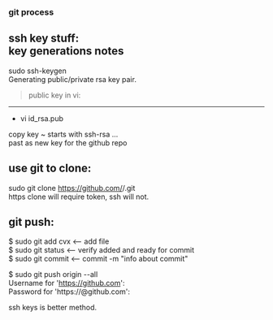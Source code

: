 ### git process  

ssh key stuff:  
key generations notes  
---------------------
sudo ssh-keygen  
Generating public/private rsa key pair.  


> public key in vi:  
---------------------     
- vi id_rsa.pub  


copy key ~ starts with ssh-rsa ...  
past as new key for the github repo  






use git to clone:  
----------------  
 sudo git clone https://github.com/<x>/<x>.git  
 https clone will require token, ssh will not.  

git push:  
--------  
$ sudo git add cvx   <-- add file  
$ sudo git status    <-- verify added and ready for commit  
$ sudo git commit    <-- commit -m "info about commit"  
 
$ sudo git push origin --all  
Username for 'https://github.com': <x>  
Password for 'https://<x>@github.com': <token>  

ssh keys is better method.  
